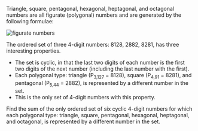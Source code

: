 Triangle, square, pentagonal, hexagonal, heptagonal, and octagonal numbers are all figurate (polygonal) numbers and are generated by the following formulae:

![figurate numbers](https://i.imgur.com/64hqADL.png)

The ordered set of three 4-digit numbers: 8128, 2882, 8281, has three interesting properties.

* The set is cyclic, in that the last two digits of each number is the first two digits of the next number (including the last number with the first).
* Each polygonal type: triangle (P<sub>3,127</sub> = 8128), square (P<sub>4,91</sub> = 8281), and pentagonal (P<sub>5,44</sub> = 2882), is represented by a different number in the set.
* This is the only set of 4-digit numbers with this property.

Find the sum of the only ordered set of six cyclic 4-digit numbers for which each polygonal type: triangle, square, pentagonal, hexagonal, heptagonal, and octagonal, is represented by a different number in the set.